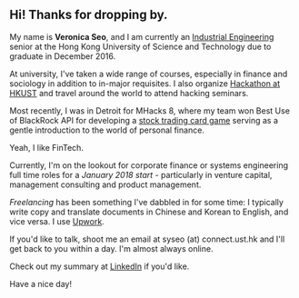 ## Hi! Thanks for dropping by.

My name is **Veronica Seo**, and I am currently an [Industrial Engineering](https://ielm.ust.hk/eng/index.php) senior at the Hong Kong University of Science and Technology due to graduate in December 2016.

At university, I've taken a wide range of courses, especially in finance and sociology in addition to in-major requisites. I also organize [Hackathon at HKUST](https://hack.ust.hk) and travel around the world to attend hacking seminars.

Most recently, I was in Detroit for MHacks 8, where my team won Best Use of BlackRock API for developing a [stock trading card game](https://devpost.com/software/cards-against-aladdin) serving as a gentle introduction to the world of personal finance.

Yeah, I like FinTech.

Currently, I'm on the lookout for corporate finance or systems engineering full time roles for a *January 2018 start* - particularly in venture capital, management consulting and product management. 

*Freelancing* has been something I've dabbled in for some time: I typically write copy and translate documents in Chinese and Korean to English, and vice versa. I use [Upwork](https://www.upwork.com/freelancers/~016051e2419194c433).

If you'd like to talk, shoot me an email at syseo (at) connect.ust.hk and I'll get back to you within a day. I'm almost always online.

Check out my summary at [LinkedIn](https://linkedin.com/in/veronicasyseo) if you'd like.

Have a nice day!